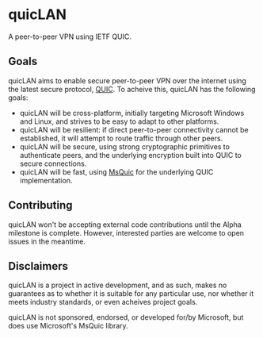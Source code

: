 # quicLAN

A peer-to-peer VPN using IETF QUIC.

## Goals
quicLAN aims to enable secure peer-to-peer VPN over the internet using the latest secure protocol, [QUIC](https://quicwg.org/). To acheive this, quicLAN has the following goals:
- quicLAN will be cross-platform, initially targeting Microsoft Windows and Linux, and strives to be easy to adapt to other platforms.
- quicLAN will be resilient: if direct peer-to-peer connectivity cannot be established, it will attempt to route traffic through other peers.
- quicLAN will be secure, using strong cryptographic primitives to authenticate peers, and the underlying encryption built into QUIC to secure connections.
- quicLAN will be fast, using [MsQuic](https://github.com/Microsoft/msquic) for the underlying QUIC implementation.

## Contributing
quicLAN won't be accepting external code contributions until the Alpha milestone is complete. However, interested parties are welcome to open issues in the meantime.

## Disclaimers
quicLAN is a project in active development, and as such, makes no guarantees as to whether it is suitable for any particular use, nor whether it meets industry standards, or even acheives project goals.

quicLAN is not sponsored, endorsed, or developed for/by Microsoft, but does use Microsoft's MsQuic library.
